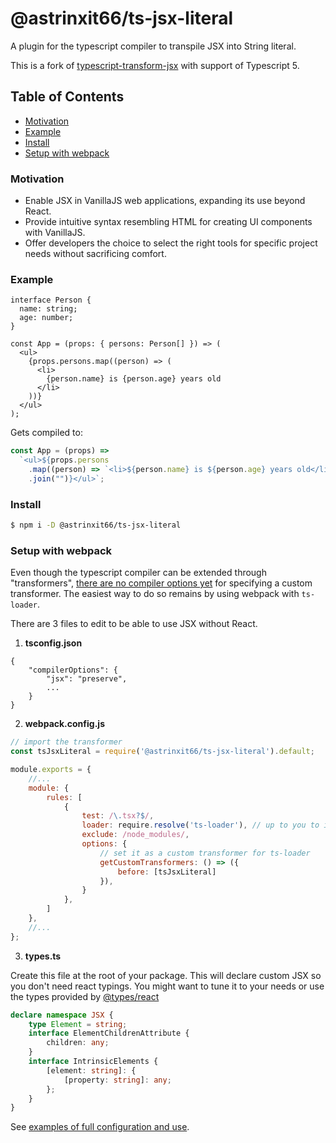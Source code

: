 # @astrinxit66/ts-jsx-literal

A plugin for the typescript compiler to transpile JSX into String literal.

This is  a fork of [typescript-transform-jsx](https://github.com/LeDDGroup/typescript-transform-jsx)
with support of Typescript 5.

## Table of Contents
  - [Motivation](#motivation)
  - [Example](#example)
  - [Install](#install)
  - [Setup with webpack](#setup-with-webpack)

### Motivation

- Enable JSX in VanillaJS web applications, expanding its use beyond React.
- Provide intuitive syntax resembling HTML for creating UI components with VanillaJS.
- Offer developers the choice to select the right tools for specific project needs without sacrificing comfort.

### Example

```tsx
interface Person {
  name: string;
  age: number;
}

const App = (props: { persons: Person[] }) => (
  <ul>
    {props.persons.map((person) => (
      <li>
        {person.name} is {person.age} years old
      </li>
    ))}
  </ul>
);
```

Gets compiled to:

```js
const App = (props) =>
  `<ul>${props.persons
    .map((person) => `<li>${person.name} is ${person.age} years old</li>`)
    .join("")}</ul>`;
```

### Install

```sh
$ npm i -D @astrinxit66/ts-jsx-literal
```

### Setup with webpack

Even though the typescript compiler can be extended through "transformers", 
[there are no compiler options yet](https://github.com/Microsoft/TypeScript/issues/14419) 
for specifying a custom transformer. The easiest way to do so remains by using webpack with `ts-loader`.

There are 3 files to edit to be able to use JSX without React.

1. **tsconfig.json**
```
{
    "compilerOptions": {
        "jsx": "preserve",
        ...
    }
}
```

2. **webpack.config.js**
```js
// import the transformer
const tsJsxLiteral = require('@astrinxit66/ts-jsx-literal').default;

module.exports = {
    //...
    module: {
        rules: [
            {
                test: /\.tsx?$/,
                loader: require.resolve('ts-loader'), // up to you to install ts-loader
                exclude: /node_modules/,
                options: {
                    // set it as a custom transformer for ts-loader
                    getCustomTransformers: () => ({
                        before: [tsJsxLiteral]
                    }),
                }
            },
        ]
    },
    //...
};
```

3. **types.ts**

Create this file at the root of your package.
This will declare custom JSX so you don't need react typings.
You might want to tune it to your needs or use the types provided by 
[@types/react](https://www.npmjs.com/package/@types/react)

```ts
declare namespace JSX {
    type Element = string;
    interface ElementChildrenAttribute {
        children: any;
    }
    interface IntrinsicElements {
        [element: string]: {
            [property: string]: any;
        };
    }
}
```
See [examples of full configuration and use](https://github.com/astrinxit66/ts-jsx-literal/tree/main/examples).